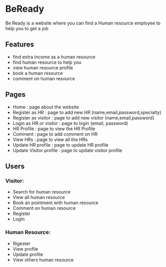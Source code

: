 # BeReady
Be Ready is a website where you can find a Human resource employee to help you to get a job

## Features
- find extra income as a human resource 
- find human resource to help you 
- view human resource profile
- book a human resource
- comment on human resource

## Pages 
- Home : page about the website
- Register as HR : page to add new HR (name,email,password,specialty)
- Register as visitor : page to add new visitor (name,email,password)
- Login as HR or visitor : page to login (email, password)
- HR Profile : page to view the HR Profile
- Comment : page to add comment on HR
- View HRs : page to view all the HRs
- Update HR profile : page to update HR profile 
- Update Visitor profile : page to update visitor profile

## Users

### Visitor:
- Search for human resource 
- View all human resource
- Book an pointment with human resource
- Comment on human resource
- Register
- Login

### Human Resource:
- Rigester
- View profile
- Update profile
- View others human resource



